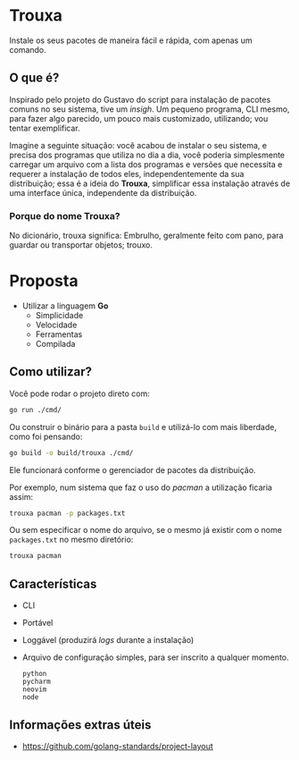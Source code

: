 # Trouxa

Instale os seus pacotes de maneira fácil e rápida, com apenas um comando.

## O que é?

Inspirado pelo projeto do Gustavo do script para instalação de pacotes comuns no seu sistema, tive um *insigh*. Um
pequeno programa, CLI mesmo, para fazer algo parecido, um pouco mais customizado, utilizando; vou tentar exemplificar.

Imagine a seguinte situação: você acabou de instalar o seu sistema, e precisa dos programas que utiliza no dia a dia,
você poderia simplesmente carregar um arquivo com a lista dos programas e versões que necessita e requerer a instalação
de todos eles, independentemente da sua distribuição; essa é a ideia do **Trouxa**, simplificar essa instalação através
de uma interface única, independente da distribuição.

### Porque do nome Trouxa?

No dicionário, trouxa significa: Embrulho, geralmente feito com pano, para guardar ou transportar objetos; trouxo.

# Proposta

- Utilizar a linguagem **Go**
    - Simplicidade
    - Velocidade
    - Ferramentas
    - Compilada

## Como utilizar?

Você pode rodar o projeto direto com:

```sh
go run ./cmd/ 
```

Ou construir o binário para a pasta `build` e utilizá-lo com mais liberdade, como foi pensando:

```sh
go build -o build/trouxa ./cmd/
```

Ele funcionará conforme o gerenciador de pacotes da distribuição.

Por exemplo, num sistema que faz o uso do *pacman* a utilização ficaria assim:

```sh
trouxa pacman -p packages.txt
```

Ou sem especificar o nome do arquivo, se o mesmo já existir com o nome `packages.txt` no mesmo diretório:
```sh
trouxa pacman
```

## Características

- CLI
- Portável
- Loggável (produzirá *logs* durante a instalação)
- Arquivo de configuração simples, para ser inscrito a qualquer momento.

    ```
    python
    pycharm
    neovim
    node
    ```

## Informações extras úteis

- https://github.com/golang-standards/project-layout
